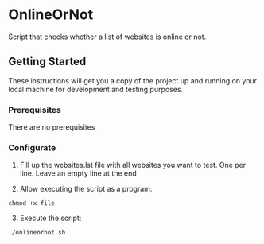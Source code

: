 # OnlineOrNot

Script that checks whether a list of websites is online or not.

## Getting Started

These instructions will get you a copy of the project up and 
running on your local machine for development and testing purposes.

### Prerequisites

There are no prerequisites

### Configurate

1. Fill up the websites.lst file with all websites you want to test. 
One per line. Leave an empty line at the end

2. Allow executing the script as a program: 

```
chmod +x file
```

3. Execute the script:

```
./onlineornot.sh
```